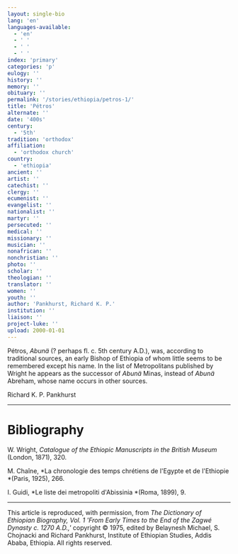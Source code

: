 ```yaml
---
layout: single-bio
lang: 'en'
languages-available:
  - 'en'
  - ' '
  - ' '
  - ' '
index: 'primary'
categories: 'p'
eulogy: ''
history: ''
memory: ''
obituary: ''
permalink: '/stories/ethiopia/petros-1/'
title: 'Pétros'
alternate: ''
date: '400s'
century:
  - '5th'
tradition: 'orthodox'
affiliation:
  - 'orthodox church'
country:
  - 'ethiopia'
ancient: ''
artist: ''
catechist: ''
clergy: ''
ecumenist: ''
evangelist: ''
nationalist: ''
martyr: ''
persecuted: ''
medical: ''
missionary: ''
musician: ''
nonafrican: ''
nonchristian: ''
photo: ''
scholar: ''
theologian: ''
translator: ''
women: ''
youth: ''
author: 'Pankhurst, Richard K. P.'
institution: ''
liaison: ''
project-luke: ''
upload: 2000-01-01
---
```



P&eacute;tros, *Abunä* (? perhaps fl. c. 5th century A.D.), was, according to traditional sources, an early Bishop of Ethiopia of whom little seems to be remembered except his name. In the list of Metropolitans published by Wright he appears as the successor of *Abunä* Minas, instead of *Abunä* Abreham, whose name occurs in other sources.

Richard K. P. Pankhurst

---

# Bibliography

W. Wright, *Catalogue of the Ethiopic Manuscripts in the British Museum* (London, 1871), 320.

M. Cha&icirc;ne, *La chronologie des temps chrétiens de l'Egypte et de l'Ethiopie *(Paris, 1925), 266.

I. Guidi, *Le liste dei metropoliti d'Abissinia *(Roma, 1899), 9.

---

This article is reproduced, with permission, from *The Dictionary of Ethiopian Biography, Vol. 1 'From Early Times to the End of the Zagwé Dynasty c. 1270 A.D.,'* copyright &copy; 1975, edited by Belaynesh Michael, S. Chojnacki and Richard Pankhurst, Institute of Ethiopian Studies, Addis Ababa, Ethiopia.  All rights reserved.